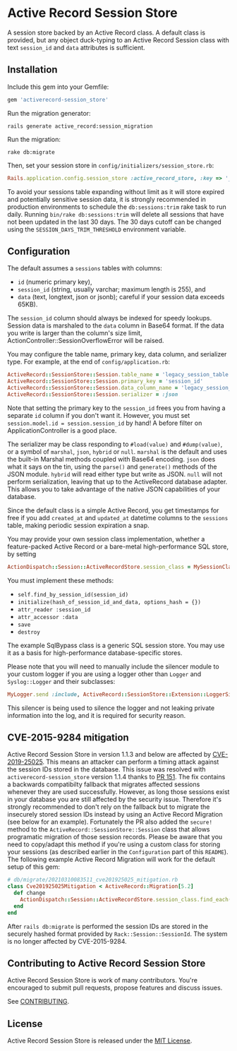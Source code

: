 Active Record Session Store
===========================

A session store backed by an Active Record class. A default class is
provided, but any object duck-typing to an Active Record Session class
with text `session_id` and `data` attributes is sufficient.

Installation
------------

Include this gem into your Gemfile:

```ruby
gem 'activerecord-session_store'
```

Run the migration generator:

    rails generate active_record:session_migration

Run the migration:

    rake db:migrate

Then, set your session store in `config/initializers/session_store.rb`:

```ruby
Rails.application.config.session_store :active_record_store, :key => '_my_app_session'
```

To avoid your sessions table expanding without limit as it will store expired and
potentially sensitive session data, it is strongly recommended in production
environments to schedule the `db:sessions:trim` rake task to run daily.
Running `bin/rake db:sessions:trim` will delete all sessions that have not
been updated in the last 30 days. The 30 days cutoff can be changed using the
`SESSION_DAYS_TRIM_THRESHOLD` environment variable.

Configuration
--------------

The default assumes a `sessions` tables with columns:

*  `id` (numeric primary key),
*  `session_id` (string, usually varchar; maximum length is 255), and
*  `data` (text, longtext, json or jsonb); careful if your session data exceeds
65KB).

The `session_id` column should always be indexed for speedy lookups.
Session data is marshaled to the `data` column in Base64 format.
If the data you write is larger than the column's size limit,
ActionController::SessionOverflowError will be raised.

You may configure the table name, primary key, data column, and
serializer type. For example, at the end of `config/application.rb`:

```ruby
ActiveRecord::SessionStore::Session.table_name = 'legacy_session_table'
ActiveRecord::SessionStore::Session.primary_key = 'session_id'
ActiveRecord::SessionStore::Session.data_column_name = 'legacy_session_data'
ActiveRecord::SessionStore::Session.serializer = :json
```

Note that setting the primary key to the `session_id` frees you from
having a separate `id` column if you don't want it. However, you must
set `session.model.id = session.session_id` by hand!  A before filter
on ApplicationController is a good place.

The serializer may be class responding to `#load(value)` and `#dump(value)`, or
a symbol of `marshal`, `json`, `hybrid` or `null`. `marshal` is the default and
uses the built-in Marshal methods coupled with Base64 encoding. `json` does
what it says on the tin, using the `parse()` and `generate()` methods of the
JSON module. `hybrid` will read either type but write as JSON. `null` will
not perform serialization, leaving that up to the ActiveRecord database
adapter. This allows you to take advantage of the native JSON capabilities of
your database.

Since the default class is a simple Active Record, you get timestamps
for free if you add `created_at` and `updated_at` datetime columns to
the `sessions` table, making periodic session expiration a snap.

You may provide your own session class implementation, whether a
feature-packed Active Record or a bare-metal high-performance SQL
store, by setting

```ruby
ActionDispatch::Session::ActiveRecordStore.session_class = MySessionClass
```

You must implement these methods:

* `self.find_by_session_id(session_id)`
* `initialize(hash_of_session_id_and_data, options_hash = {})`
* `attr_reader :session_id`
* `attr_accessor :data`
* `save`
* `destroy`

The example SqlBypass class is a generic SQL session store. You may
use it as a basis for high-performance database-specific stores.

Please note that you will need to manually include the silencer module to your
custom logger if you are using a logger other than `Logger` and `Syslog::Logger`
and their subclasses:

```ruby
MyLogger.send :include, ActiveRecord::SessionStore::Extension::LoggerSilencer
```

This silencer is being used to silence the logger and not leaking private
information into the log, and it is required for security reason.

CVE-2015-9284 mitigation
--------------

Active Record Session Store in version 1.1.3 and below are affected by [CVE-2019-25025](https://github.com/advisories/GHSA-cvw2-xj8r-mjf7). This means an attacker can perform a timing attack against the session IDs stored in the database. This issue was resolved with `activerecord-session_store` version 1.1.4 thanks to [PR 151](https://github.com/rails/activerecord-session_store/pull/151). The fix contains a backwards compatibilty fallback that migrates affected sessions whenever they are used successfully.
However, as long those sessions exist in your database you are still affected by the security issue. Therefore it's strongly recommended to don't rely on the fallback but to migrate the insecurely stored session IDs instead by using an Active Record Migration (see below for an example). Fortunately the PR also added the `secure!` method to the `ActiveRecord::SessionStore::Session` class that allows programatic migration of those session records. Please be aware that you need to copy/adapt this method if you're using a custom class for storing your sessions (as described earlier in the `Configuration` part of this `README`).
The following example Active Record Migration will work for the default setup of this gem:

```ruby
# db/migrate/20210310083511_cve201925025_mitigation.rb
class Cve201925025Mitigation < ActiveRecord::Migration[5.2]
  def change
    ActionDispatch::Session::ActiveRecordStore.session_class.find_each(&:secure!)
  end
end
```

After `rails db:migrate` is performed the session IDs are stored in the securely hashed format provided by `Rack::Session::SessionId`. The system is no longer affected by CVE-2015-9284.

Contributing to Active Record Session Store
--------------

Active Record Session Store is work of many contributors. You're encouraged to submit pull requests, propose features and discuss issues.

See [CONTRIBUTING](CONTRIBUTING.md).

## License
Active Record Session Store is released under the [MIT License](MIT-LICENSE).
